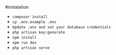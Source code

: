 
#instalation
- `composer install`
- `cp .env.example .env`
- `Update .env and set your database credentials`
- `php artisan key:generate`
- `npm install`
- `npm run dev`
- `php artisan serve`
